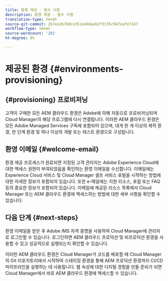```yaml
---
title: 환경 제공 - 필수 사항
description: 환경 제공 - 필수 사항
translation-type: tm+mt
source-git-commit: 2b7ee2b7b0ce351ed48aeb2f3135c947eafe7247
workflow-type: tm+mt
source-wordcount: '281'
ht-degree: 0%

---
```



# 제공된 환경 {#environments-provisioning}

## {#provisioning} 프로비저닝

고객이 구매한 모든 AEM 클라우드 환경은 Adobe에 의해 자동으로 프로비저닝되며 Cloud Manager의 해당 프로그램에 다시 연결됩니다. 이러한 AEM 클라우드 환경은 모든 Adobe Managed Services 구독에 포함되어 있으며, 대개 한 개 이상의 제작 환경, 한 단계 환경 및 하나 이상의 개발 또는 테스트 환경으로 구성됩니다.

## 환영 이메일 {#welcome-email}

환경 제공 프로세스가 완료되면 지정된 고객 관리자는 Adobe Experience Cloud에 대한 액세스 권한이 부여되었음을 확인하는 환영 이메일을 수신합니다. 이메일에는 Experience Cloud 서비스 및 Cloud Manager 셀프 서비스 포털을 시작하는 방법에 대한 자세한 정보가 포함되어 있습니다. 또한 e-메일에는 지원 리소스, 포럼 또는 FAQ 등의 중요한 정보가 포함되어 있습니다. 이메일에 제공된 리소스 목록에서 Cloud Manager 또는 AEM 클라우드 환경에 액세스하는 방법에 대한 세부 사항을 확인할 수 있습니다.

## 다음 단계 {#next-steps}

환영 이메일을 받은 후 Adobe IMS 자격 증명을 사용하여 Cloud Manager에 관리자로 로그인할 수 있습니다. 로그인하면 AEM 클라우드 프로덕션 및 비프로덕션 환경을 사용할 수 있고 성공적으로 실행되는지 확인할 수 있습니다.

이러한 AEM 클라우드 환경은 Cloud Manager가 코드를 배포할 때 Cloud Manager의 Git 리포지토리에서 시작하여 스테이징 환경을 통해 AEM 프로덕션 환경까지 CI/CD 파이프라인을 실행하는 데 사용됩니다. 웹 속성에 대한 디지털 경험을 만들 준비가 되면 Cloud Manager에서 바로 AEM 클라우드 환경에 액세스할 수 있습니다.